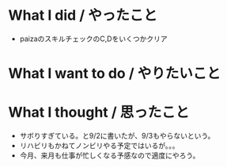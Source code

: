 # What I did / やったこと
- paizaのスキルチェックのC,Dをいくつかクリア

# What I want to do / やりたいこと

# What I thought / 思ったこと
- サボりすぎている。と9/2に書いたが、9/3もやらないという。
- リハビリもかねてノンビリやる予定ではいるが。。。
- 今月、来月も仕事が忙しくなる予感なので適度にやろう。
